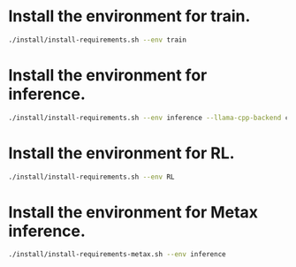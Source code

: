 # Install the environment for train.

```bash
./install/install-requirements.sh --env train
```

# Install the environment for inference.

```bash
./install/install-requirements.sh --env inference --llama-cpp-backend cuda
```

# Install the environment for RL.

```bash
./install/install-requirements.sh --env RL
```

# Install the environment for Metax inference.

```bash
./install/install-requirements-metax.sh --env inference
```
